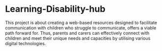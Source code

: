 # Learning-Disability-hub
This project is about creating a web-based resources designed to facilitate communication with children who struggle to communicate, offers a viable path forward for. Thus, parents and carers can effectively connect with children and meet their unique needs and capacities by utilising various digital technologies. 
